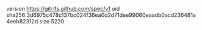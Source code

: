 version https://git-lfs.github.com/spec/v1
oid sha256:3d6975c478c137bc024f36ea0d2d71dee99060eaadb0acd236481a4eeb82312d
size 5220
